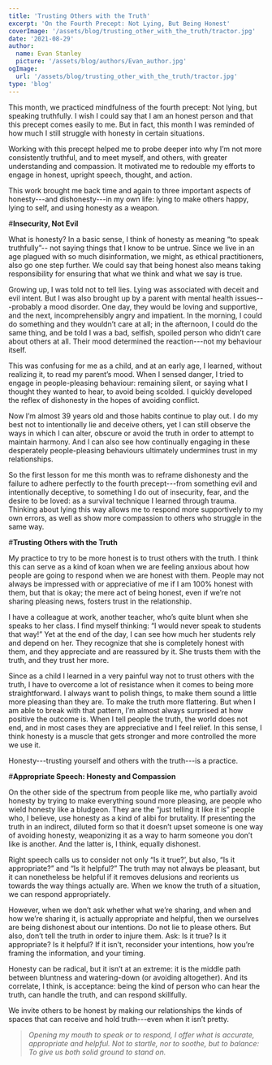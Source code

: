 ```yaml
---
title: 'Trusting Others with the Truth'
excerpt: 'On the Fourth Precept: Not Lying, But Being Honest'
coverImage: '/assets/blog/trusting_other_with_the_truth/tractor.jpg'
date: '2021-08-29'
author:
  name: Evan Stanley
  picture: '/assets/blog/authors/Evan_author.jpg'
ogImage:
  url: '/assets/blog/trusting_other_with_the_truth/tractor.jpg'
type: 'blog'  
---
```


This month, we practiced mindfulness of the fourth precept: Not lying, but speaking truthfully. I wish I could say that I am an honest person and that this precept comes easily to me. But in fact, this month I was reminded of how much I still struggle with honesty in certain situations. 

Working with this precept helped me to probe deeper into why I’m not more consistently truthful, and to meet myself, and others, with greater understanding and compassion. It motivated me to redouble my efforts to engage in honest, upright speech, thought, and action. 

This work brought me back time and again to three important aspects of honesty---and dishonesty---in my own life: lying to make others happy, lying to self, and using honesty as a weapon. 

#**Insecurity, Not Evil**

What is honesty? In a basic sense, I think of honesty as meaning “to speak truthfully”-- not saying things that I know to be untrue. Since we live in an age plagued with so much disinformation, we might, as ethical practitioners, also go one step further. We could say that being honest also means taking responsibility for ensuring that what we think and what we say is true. 

Growing up, I was told not to tell lies. Lying was associated with deceit and evil intent. But I was also brought up by a parent with mental health issues---probably a mood disorder. One day, they would be loving and supportive, and the next, incomprehensibly angry and impatient. In the morning, I could do something and they wouldn’t care at all; in the afternoon, I could do the same thing, and be told I was a bad, selfish, spoiled person who didn’t care about others at all. Their mood determined the reaction---not my behaviour itself.

This was confusing for me as a child, and at an early age, I learned, without realizing it, to read my parent’s mood. When I sensed danger, I tried to engage in people-pleasing behaviour: remaining silent, or saying what I thought they wanted to hear, to avoid being scolded. I quickly developed the reflex of dishonesty in the hopes of avoiding conflict.

Now I’m almost 39 years old and those habits continue to play out. I do my best not to intentionally lie and deceive others, yet I can still observe the ways in which I can alter, obscure or avoid the truth in order to attempt to maintain harmony. And I can also see how continually engaging in these desperately people-pleasing behaviours ultimately undermines trust in my relationships. 

So the first lesson for me this month was to reframe dishonesty and the failure to adhere perfectly to the fourth precept---from something evil and intentionally deceptive, to something I do out of insecurity, fear, and the desire to be loved: as a survival technique I learned through trauma. Thinking about lying this way allows me to respond more supportively to my own errors, as well as show more compassion to others who struggle in the same way. 

#**Trusting Others with the Truth**

My practice to try to be more honest is to trust others with the truth. I think this can serve as a kind of koan when we are feeling anxious about how people are going to respond when we are honest with them. People may not always be impressed with or appreciative of me if I am 100% honest with them, but that is okay; the mere act of being honest, even if we’re not sharing pleasing news, fosters trust in the relationship. 

I have a colleague at work, another teacher, who’s quite blunt when she speaks to her class. I find myself thinking: “I would never speak to students that way!” Yet at the end of the day, I can see how much her students rely and depend on her. They recognize that she is completely honest with them, and they appreciate and are reassured by it. She trusts them with the truth, and they trust her more. 

Since as a child I learned in a very painful way not to trust others with the truth, I have to overcome a lot of resistance when it comes to being more straightforward. I always want to polish things, to make them sound a little more pleasing than they are. To make the truth more flattering. But when I am able to break with that pattern, I’m almost always surprised at how positive the outcome is. When I tell people the truth, the world does not end, and in most cases they are appreciative and I feel relief. In this sense, I think honesty is a muscle that gets stronger and more controlled the more we use it. 

Honesty---trusting yourself and others with the truth---is a practice.

#**Appropriate Speech: Honesty and Compassion**

On the other side of the spectrum from people like me, who partially avoid honesty by trying to make everything sound more pleasing, are people who wield honesty like a bludgeon. They are the “just telling it like it is” people who, I believe, use honesty as a kind of alibi for brutality. If presenting the truth in an indirect, diluted form so that it doesn’t upset someone is one way of avoiding honesty, weaponizing it as a way to harm someone you don’t like is another. And the latter is, I think, equally dishonest. 

Right speech calls us to consider not only “Is it true?’, but also, “Is it appropriate?” and “Is it helpful?” The truth may not always be pleasant, but it can nonetheless be helpful if it removes delusions and reorients us towards the way things actually are. When we know the truth of a situation, we can respond appropriately. 

However, when we don’t ask whether what we’re sharing, and when and how we’re sharing it, is actually appropriate and helpful, then we ourselves are being dishonest about our intentions. Do not lie to please others. But also, don’t tell the truth in order to injure them. Ask: Is it true? Is it appropriate? Is it helpful? If it isn’t, reconsider your intentions, how you’re framing the information, and your timing. 

Honesty can be radical, but it isn’t at an extreme: it is the middle path between bluntness and watering-down (or avoiding altogether). And its correlate, I think, is acceptance: being the kind of person who can hear the truth, can handle the truth, and can respond skillfully. 

We invite others to be honest by making our relationships the kinds of spaces that can receive and hold truth---even when it isn’t pretty.

>*Opening my mouth to speak or to respond,* 
>*I offer what is accurate, appropriate and helpful.*
>*Not to startle, nor to soothe, but to balance:*
>*To give us both solid ground to stand on.*


